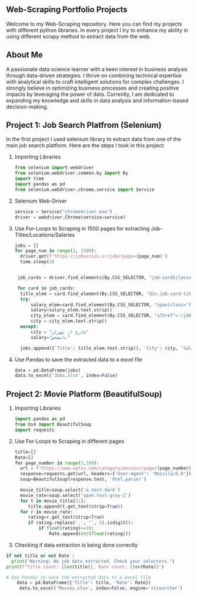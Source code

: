 ## Web-Scraping Portfolio Projects
Welcome to my Web-Scraping repository. Here you can find my projects with different python libraries. In every project I try to enhance my ability in using different scrapy method to extract
data from the web.

## About Me
A passionate data science learner with a keen interest in business analysis through data-driven strategies. I thrive on combining technical expertise with analytical skills to craft intelligent solutions for complex challenges. I strongly believe in optimizing business processes and creating positive impacts by leveraging the power of data. Currently, I am dedicated to expanding my knowledge and skills in data analysis and information-based decision-making.

## Project 1: Job Search Platfrom (Selenium)
In the first project I used selenium library to extract data from one of the main job search platform. Here are the steps I took in this project:
1) Importing Libraries
   
      ```python
      from selenium import webdriver
      from selenium.webdriver.common.by import By
      import time
      import pandas as pd
      from selenium.webdriver.chrome.service import Service
      
2) Selenium Web-Driver
      ```python
      service = Service("chromedriver.exe")
      driver = webdriver.Chrome(service=service)
      
3) Use For-Loops to Scraping in 1500 pages for extracting Job-Titles/Locations/Salaries
      ```python
      jobs = []
      for page_num in range(1, 1500):
        driver.get(f'https://jobvision.ir/jobs?page={page_num}')
        time.sleep(3)


       job_cards = driver.find_elements(By.CSS_SELECTOR, "job-card[class='col-12 row cursor px-0 ng-star-inserted']")

       for card in job_cards:
        title_elem = card.find_element(By.CSS_SELECTOR, "div.job-card-title")
        try:
            salary_elem=card.find_element(By.CSS_SELECTOR, "span[class='font-size-12px']")
            salary=salary_elem.text.strip()
            city_elem = card.find_element(By.CSS_SELECTOR, "a[href^='/jobs/category/in-all-cities']")
            city = city_elem.text.strip()
        except:
            city = "خارج از تهران"
            salary="نامشخص"

        jobs.append({'Title': title_elem.text.strip(), 'City': city, 'Salary': salary})

4) Use Pandas to save the extracted data to a excel file
      ```python
      data = pd.DataFrame(jobs)
      data.to_excel('Jobs.xlsx', index=False)

## Project 2: Movie Platform (BeautifulSoup)

1) Importing Libraries
   
   ```python
   import pandas as pd
   from bs4 import BeautifulSoup
   import requests

2) Use For-Loops to Scraping in different pages

   ```python
   title=[]
   Rate=[]
   for page_number in range(1,100):
     url = f'https://www.uptvs.com/category/moviesz/page/{page_number}'
     response=requests.get(url, headers={'User-Agent': 'Mozilla/5.0'})
     soup=BeautifulSoup(response.text, 'html.parser')

     movie_title=soup.select('a.text-dark')
     movie_rate=soup.select('span.text-gray-2')
     for t in movie_title[3:]:
        title.append(t.get_text(strip=True))
     for r in movie_rate:
        rating=r.get_text(strip=True)
        if rating.replace('.', '', 1).isdigit():
            if float(rating)<=10:
                Rate.append(str(float(rating)))

3) Checking if data extraction is being done correctly
  ```python
  if not title or not Rate :
    print("Warning: No job data extracted. Check your selectors.")
  print(f"Title count: {len(title)}, Rate count: {len(Rate)}")

# Use Pandas to save the extracted data to a excel file
      data = pd.DataFrame({'Title': title, 'Rate': Rate})
       data.to_excel('Movies.xlsx', index=False, engine='xlsxwriter')
